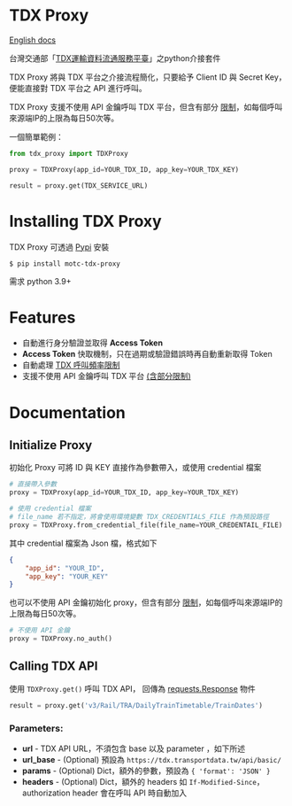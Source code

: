 # TDX Proxy

[English docs](https://github.com/chihsuanwu/tdx-proxy/blob/main/README.en.md)

台灣交通部「[TDX運輸資料流通服務平臺](https://tdx.transportdata.tw/)」之python介接套件

TDX Proxy 將與 TDX 平台之介接流程簡化，只要給予 Client ID 與 Secret Key，
便能直接對 TDX 平台之 API 進行呼叫。

TDX Proxy 支援不使用 API 金鑰呼叫 TDX 平台，但含有部分
[限制](https://tdx.transportdata.tw/api-service/swagger)，如每個呼叫來源端IP的上限為每日50次等。

一個簡單範例：

```python
from tdx_proxy import TDXProxy

proxy = TDXProxy(app_id=YOUR_TDX_ID, app_key=YOUR_TDX_KEY)

result = proxy.get(TDX_SERVICE_URL)
```

# Installing TDX Proxy

TDX Proxy 可透過 [Pypi](https://pypi.org/project/motc-tdx-proxy/) 安裝

```console
$ pip install motc-tdx-proxy
```

需求 python 3.9+

# Features

- 自動進行身分驗證並取得 **Access Token**
- **Access Token** 快取機制，只在過期或驗證錯誤時再自動重新取得 Token
- 自動處理 [TDX 呼叫頻率限制](https://github.com/tdxmotc/SampleCode#api%E4%BD%BF%E7%94%A8%E6%AC%A1%E6%95%B8%E9%99%90%E5%88%B6)
- 支援不使用 API 金鑰呼叫 TDX 平台 [(含部分限制)](https://tdx.transportdata.tw/api-service/swagger)

# Documentation

## Initialize Proxy

初始化 Proxy 可將 ID 與 KEY 直接作為參數帶入，或使用 credential 檔案

```python
# 直接帶入參數
proxy = TDXProxy(app_id=YOUR_TDX_ID, app_key=YOUR_TDX_KEY)

# 使用 credential 檔案
# file_name 若不指定，將會使用環境變數 TDX_CREDENTIALS_FILE 作為預設路徑
proxy = TDXProxy.from_credential_file(file_name=YOUR_CREDENTAIL_FILE)
```

其中 credential 檔案為 Json 檔，格式如下
```json
{
    "app_id": "YOUR_ID",
    "app_key": "YOUR_KEY"
}
```

也可以不使用 API 金鑰初始化 proxy，但含有部分
[限制](https://tdx.transportdata.tw/api-service/swagger)，如每個呼叫來源端IP的上限為每日50次等。

```python
# 不使用 API 金鑰
proxy = TDXProxy.no_auth()
```

## Calling TDX API

使用 `TDXProxy.get()` 呼叫 TDX API，
回傳為 [requests.Response](https://requests.readthedocs.io/en/latest/api/#requests.Response) 物件

```python
result = proxy.get('v3/Rail/TRA/DailyTrainTimetable/TrainDates')
```

### **Parameters:**
- **url** - TDX API URL，不須包含 base 以及 parameter ，如下所述
- **url_base** - (Optional) 預設為 `https://tdx.transportdata.tw/api/basic/`
- **params** - (Optional) Dict，額外的參數，預設為 `{ 'format': 'JSON' }`
- **headers** - (Optional) Dict，額外的 headers 如 `If-Modified-Since`，authorization header 會在呼叫 API 時自動加入